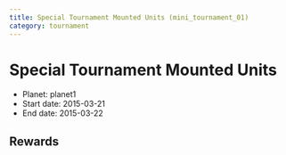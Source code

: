 ```yaml
---
title: Special Tournament Mounted Units (mini_tournament_01)
category: tournament
---
```

# Special Tournament Mounted Units

  * Planet: planet1
  * Start date: 2015-03-21
  * End date: 2015-03-22

## Rewards

